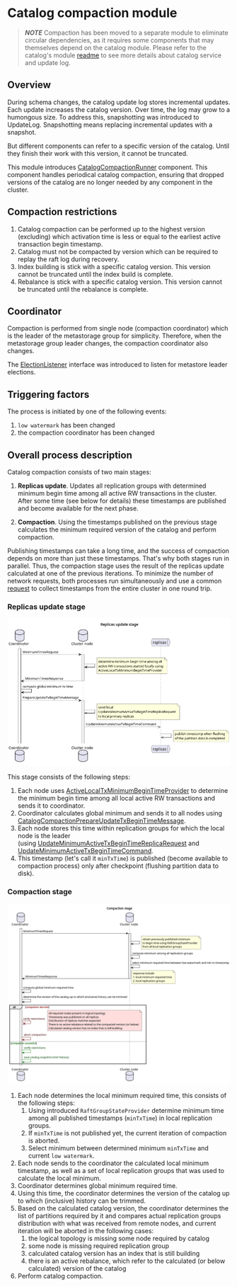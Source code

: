 # Catalog compaction module

> **_NOTE_** Compaction has been moved to a separate module to eliminate circular dependencies,
as it requires some components that may themselves depend on the catalog module. Please 
refer to the catalog's module [readme](../catalog/README.md) to see more details about 
catalog service and update log.

## Overview

During schema changes, the catalog update log stores incremental updates. Each update
increases the catalog version. Over time, the log may grow to a humongous  size. To 
address this, snapshotting was introduced to UpdateLog. Snapshotting means replacing 
incremental updates with a snapshot.

But different components can refer to a specific version of the catalog. Until they 
finish their work with this version, it cannot be truncated.

This module introduces [CatalogCompactionRunner](src/main/java/org/apache/ignite/internal/catalog/compaction/CatalogCompactionRunner.java)
component. This component handles periodical catalog compaction, ensuring that dropped  versions
of the catalog are no longer needed by any component in the cluster.

## Compaction restrictions

1. Catalog compaction can be performed up to the highest version (excluding) which activation time is less 
   or equal to the earliest active transaction begin timestamp.
2. Catalog must not be compacted by version which can be required to replay the raft log during recovery.
3. Index building is stick with a specific catalog version. This version cannot be truncated until
   the index build is complete.
4. Rebalance is stick with a specific catalog version. This version cannot be truncated until the rebalance
   is complete.

## Coordinator

Compaction is performed from single node (compaction coordinator) which is the leader
of the metastorage group for simplicity. Therefore, when the metastorage group leader
changes, the compaction coordinator also changes.

The [ElectionListener](../metastorage/src/main/java/org/apache/ignite/internal/metastorage/impl/ElectionListener.java)
interface was introduced to listen for metastore leader elections.

## Triggering factors

The process is initiated by one of the following events:

1. `low watermark` has been changed
2. the compaction coordinator has been changed

## Overall process description

Catalog compaction consists of two main stages:

1. **Replicas update**. Updates all replication groups with determined minimum begin
   time among all active RW transactions in the cluster. After some time (see below for details)
   these timestamps are published and become available for the next phase.

2. **Compaction**. Using the timestamps published on the previous stage calculates
   the minimum required version of the catalog and perform compaction.

Publishing timestamps can take a long time, and the success of compaction depends on more
than just these timestamps. That's why both stages run in parallel. Thus, the compaction
stage uses the result of the replicas update calculated at one of the previous iterations.
To minimize the number of network requests, both processes run simultaneously and use a common
[request](src/main/java/org/apache/ignite/internal/catalog/compaction/message/CatalogCompactionMinimumTimesRequest.java)
to collect timestamps from the entire cluster in one round trip.

### Replicas update stage

![Replicas update](tech-notes/replicas-update.png)

This stage consists of the following steps:

1. Each node uses [ActiveLocalTxMinimumBeginTimeProvider](../transactions/src/main/java/org/apache/ignite/internal/tx/ActiveLocalTxMinimumBeginTimeProvider.java)
   to determine the minimum begin time among all local active RW transactions and sends it to coordinator.
2. Coordinator calculates global minimum and sends it to all nodes using [CatalogCompactionPrepareUpdateTxBeginTimeMessage](src/main/java/org/apache/ignite/internal/catalog/compaction/message/CatalogCompactionPrepareUpdateTxBeginTimeMessage.java).
3. Each node stores this time within replication groups for which the local node is the leader  
   (using [UpdateMinimumActiveTxBeginTimeReplicaRequest](../partition-replicator/src/main/java/org/apache/ignite/internal/partition/replicator/network/replication/UpdateMinimumActiveTxBeginTimeReplicaRequest.java)
   and [UpdateMinimumActiveTxBeginTimeCommand](../partition-replicator/src/main/java/org/apache/ignite/internal/partition/replicator/network/command/UpdateMinimumActiveTxBeginTimeCommand.java). 
4. This timestamp (let's call it `minTxTime`) is published (become available to compaction process) only
   after checkpoint (flushing partition data to disk).

### Compaction stage

![Replicas update](tech-notes/compaction.png)

1. Each node determines the local minimum required time, this consists of the following steps:
   1. Using introduced `RaftGroupStateProvider` determine minimum time among all published
      timestamps (`minTxTime`) in local replication groups.
   2. If `minTxTime` is not published yet, the current iteration of compaction is aborted.
   3. Select minimum between determined minimum `minTxTime` and current `low watermark`.
2. Each node sends to the coordinator the calculated local minimum timestamp,
   as well as a set of local replication groups that was used to calculate the local minimum.
3. Coordinator determines global minimum required time.
4. Using this time, the coordinator determines the version of the catalog up to which (inclusive) history can be trimmed.
5. Based on the calculated catalog version, the coordinator determines the list of partitions 
   required by it and compares actual replication groups distribution with what was received
   from remote nodes, and current iteration will be aborted in the following cases:
   1. the logical topology is missing some node required by catalog
   2. some node is missing required replication group
   3. calculated catalog version has an index that is still building
   4. there is an active rebalance, which refer to the calculated (or below calculated) version of the catalog
6. Perform catalog compaction.
